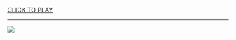 
<a href="https://premium76.site?title=unblocked_sex_games&ref=13M">CLICK TO PLAY</a></h3>
<hr>

<a href="https://premium76.site?title=unblocked_sex_games&ref=13M"><img src="https://clearcache.store/games.png"></a>


